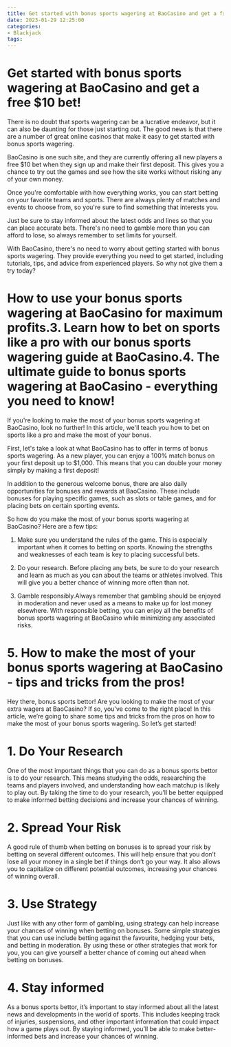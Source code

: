 ```yaml
---
title: Get started with bonus sports wagering at BaoCasino and get a free $10 bet!
date: 2023-01-29 12:25:00
categories:
- Blackjack
tags:
---
```



#  Get started with bonus sports wagering at BaoCasino and get a free $10 bet!

There is no doubt that sports wagering can be a lucrative endeavor, but it can also be daunting for those just starting out. The good news is that there are a number of great online casinos that make it easy to get started with bonus sports wagering.

BaoCasino is one such site, and they are currently offering all new players a free $10 bet when they sign up and make their first deposit. This gives you a chance to try out the games and see how the site works without risking any of your own money.

Once you're comfortable with how everything works, you can start betting on your favorite teams and sports. There are always plenty of matches and events to choose from, so you're sure to find something that interests you.

Just be sure to stay informed about the latest odds and lines so that you can place accurate bets. There's no need to gamble more than you can afford to lose, so always remember to set limits for yourself.

With BaoCasino, there's no need to worry about getting started with bonus sports wagering. They provide everything you need to get started, including tutorials, tips, and advice from experienced players. So why not give them a try today?

#  How to use your bonus sports wagering at BaoCasino for maximum profits.3. Learn how to bet on sports like a pro with our bonus sports wagering guide at BaoCasino.4. The ultimate guide to bonus sports wagering at BaoCasino - everything you need to know!

If you're looking to make the most of your bonus sports wagering at BaoCasino, look no further! In this article, we'll teach you how to bet on sports like a pro and make the most of your bonus.

First, let's take a look at what BaoCasino has to offer in terms of bonus sports wagering. As a new player, you can enjoy a 100% match bonus on your first deposit up to $1,000. This means that you can double your money simply by making a first deposit!

In addition to the generous welcome bonus, there are also daily opportunities for bonuses and rewards at BaoCasino. These include bonuses for playing specific games, such as slots or table games, and for placing bets on certain sporting events.

So how do you make the most of your bonus sports wagering at BaoCasino? Here are a few tips:

1. Make sure you understand the rules of the game. This is especially important when it comes to betting on sports. Knowing the strengths and weaknesses of each team is key to placing successful bets.

2. Do your research. Before placing any bets, be sure to do your research and learn as much as you can about the teams or athletes involved. This will give you a better chance of winning more often than not.

3. Gamble responsibly.Always remember that gambling should be enjoyed in moderation and never used as a means to make up for lost money elsewhere. With responsible betting, you can enjoy all the benefits of bonus sports wagering at BaoCasino while minimizing any associated risks.

# 5. How to make the most of your bonus sports wagering at BaoCasino - tips and tricks from the pros!

Hey there, bonus sports bettor! Are you looking to make the most of your extra wagers at BaoCasino? If so, you’ve come to the right place! In this article, we’re going to share some tips and tricks from the pros on how to make the most of your bonus sports wagering. So let’s get started!

# 1. Do Your Research

One of the most important things that you can do as a bonus sports bettor is to do your research. This means studying the odds, researching the teams and players involved, and understanding how each matchup is likely to play out. By taking the time to do your research, you’ll be better equipped to make informed betting decisions and increase your chances of winning.

# 2. Spread Your Risk

A good rule of thumb when betting on bonuses is to spread your risk by betting on several different outcomes. This will help ensure that you don’t lose all your money in a single bet if things don’t go your way. It also allows you to capitalize on different potential outcomes, increasing your chances of winning overall.

# 3. Use Strategy

Just like with any other form of gambling, using strategy can help increase your chances of winning when betting on bonuses. Some simple strategies that you can use include betting against the favourite, hedging your bets, and betting in moderation. By using these or other strategies that work for you, you can give yourself a better chance of coming out ahead when betting on bonuses.

# 4. Stay informed

As a bonus sports bettor, it’s important to stay informed about all the latest news and developments in the world of sports. This includes keeping track of injuries, suspensions, and other important information that could impact how a game plays out. By staying informed, you’ll be able to make better-informed bets and increase your chances of winning.